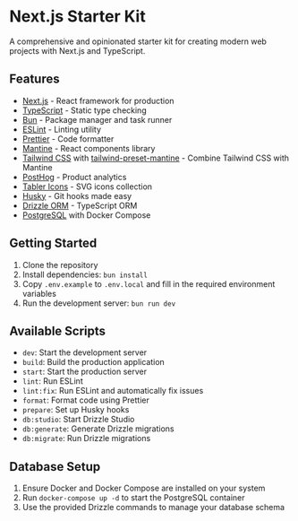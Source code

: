 # Next.js Starter Kit

A comprehensive and opinionated starter kit for creating modern web projects with Next.js and TypeScript.

## Features

- [Next.js](https://nextjs.org/) - React framework for production
- [TypeScript](https://www.typescriptlang.org/) - Static type checking
- [Bun](https://bunjs.dev/) - Package manager and task runner
- [ESLint](https://eslint.org/) - Linting utility
- [Prettier](https://prettier.io/) - Code formatter
- [Mantine](https://mantine.dev/) - React components library
- [Tailwind CSS](https://tailwindcss.com/) with [tailwind-preset-mantine](https://github.com/songkeys/tailwind-preset-mantine) - Combine Tailwind CSS with Mantine
- [PostHog](https://posthog.com/) - Product analytics
- [Tabler Icons](https://tabler-icons.io/) - SVG icons collection
- [Husky](https://typicode.github.io/husky/) - Git hooks made easy
- [Drizzle ORM](https://orm.drizzle.team/) - TypeScript ORM
- [PostgreSQL](https://www.postgresql.org/) with Docker Compose

## Getting Started

1. Clone the repository
2. Install dependencies: `bun install`
3. Copy `.env.example` to `.env.local` and fill in the required environment variables
4. Run the development server: `bun run dev`

## Available Scripts

- `dev`: Start the development server
- `build`: Build the production application
- `start`: Start the production server
- `lint`: Run ESLint
- `lint:fix`: Run ESLint and automatically fix issues
- `format`: Format code using Prettier
- `prepare`: Set up Husky hooks
- `db:studio`: Start Drizzle Studio
- `db:generate`: Generate Drizzle migrations
- `db:migrate`: Run Drizzle migrations

## Database Setup

1. Ensure Docker and Docker Compose are installed on your system
2. Run `docker-compose up -d` to start the PostgreSQL container
3. Use the provided Drizzle commands to manage your database schema
